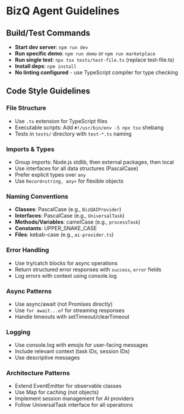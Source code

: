 # BizQ Agent Guidelines

## Build/Test Commands
- **Start dev server**: `npm run dev`
- **Run specific demo**: `npm run demo` or `npm run marketplace`
- **Run single test**: `npx tsx tests/test-file.ts` (replace test-file.ts)
- **Install deps**: `npm install`
- **No linting configured** - use TypeScript compiler for type checking

## Code Style Guidelines

### File Structure
- Use `.ts` extension for TypeScript files
- Executable scripts: Add `#!/usr/bin/env -S npx tsx` shebang
- Tests in `tests/` directory with `test-*.ts` naming

### Imports & Types
- Group imports: Node.js stdlib, then external packages, then local
- Use interfaces for all data structures (PascalCase)
- Prefer explicit types over `any`
- Use `Record<string, any>` for flexible objects

### Naming Conventions
- **Classes**: PascalCase (e.g., `BizQAIProvider`)
- **Interfaces**: PascalCase (e.g., `UniversalTask`)
- **Methods/Variables**: camelCase (e.g., `processTask`)
- **Constants**: UPPER_SNAKE_CASE
- **Files**: kebab-case (e.g., `ai-provider.ts`)

### Error Handling
- Use try/catch blocks for async operations
- Return structured error responses with `success`, `error` fields
- Log errors with context using console.log

### Async Patterns
- Use async/await (not Promises directly)
- Use `for await...of` for streaming responses
- Handle timeouts with setTimeout/clearTimeout

### Logging
- Use console.log with emojis for user-facing messages
- Include relevant context (task IDs, session IDs)
- Use descriptive messages

### Architecture Patterns
- Extend EventEmitter for observable classes
- Use Map for caching (not objects)
- Implement session management for AI providers
- Follow UniversalTask interface for all operations